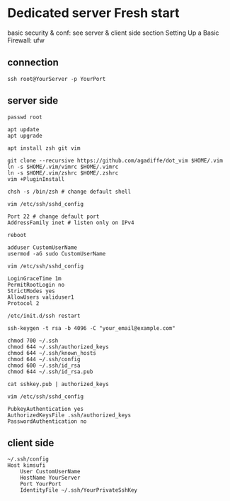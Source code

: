 # Dedicated server Fresh start
basic security & conf: see server & client side section
Setting Up a Basic Firewall: ufw

## connection
```
ssh root@YourServer -p YourPort
```

## server side
```
passwd root
```
```
apt update
apt upgrade
```
```
apt install zsh git vim
```
```
git clone --recursive https://github.com/agadiffe/dot_vim $HOME/.vim
ln -s $HOME/.vim/vimrc $HOME/.vimrc
ln -s $HOME/.vim/zshrc $HOME/.zshrc
vim +PluginInstall
```
```
chsh -s /bin/zsh # change default shell
```
```
vim /etc/ssh/sshd_config

Port 22 # change default port  
AddressFamily inet # listen only on IPv4  
```
```
reboot
```
```
adduser CustomUserName
usermod -aG sudo CustomUserName
```
```
vim /etc/ssh/sshd_config

LoginGraceTime 1m  
PermitRootLogin no  
StrictModes yes  
AllowUsers validuser1  
Protocol 2  
```
```
/etc/init.d/ssh restart
```
```
ssh-keygen -t rsa -b 4096 -C "your_email@example.com"
```
```
chmod 700 ~/.ssh
chmod 644 ~/.ssh/authorized_keys
chmod 644 ~/.ssh/known_hosts
chmod 644 ~/.ssh/config
chmod 600 ~/.ssh/id_rsa
chmod 644 ~/.ssh/id_rsa.pub
```
```
cat sshkey.pub | authorized_keys
```
```
vim /etc/ssh/sshd_config

PubkeyAuthentication yes  
AuthorizedKeysFile .ssh/authorized_keys  
PasswordAuthentication no  
```


## client side
```
~/.ssh/config
Host kimsufi
	User CustomUserName
	HostName YourServer
	Port YourPort
	IdentityFile ~/.ssh/YourPrivateSshKey
```

